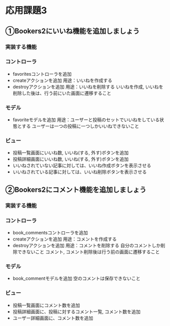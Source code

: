 # 応用課題3
## ①Bookers2にいいね機能を追加しましょう
### 実装する機能

### コントローラ
- favoritesコントローラを追加
- createアクションを追加
用途：いいねを作成する
- destroyアクションを追加
用途：いいねを削除する
いいねを作成, いいねを削除した後は、行う前にいた画面に遷移すること

### モデル
- favoriteモデルを追加
用途：ユーザーと投稿のセットでいいねをしている状態とする
ユーザーは一つの投稿に一つしかいいねできないこと

### ビュー
- 投稿一覧画面にいいね数, いいね(する, 外す)ボタンを追加
- 投稿詳細画面にいいね数, いいね(する, 外す)ボタンを追加
- いいねされていない記事に対しては、いいね作成ボタンを表示させる
- いいねされている記事に対しては、いいね削除ボタンを表示させる

## ②Bookers2にコメント機能を追加しましょう
### 実装する機能

### コントローラ
- book_commentsコントローラを追加
- createアクションを追加
用途：コメントを作成する
- destroyアクションを追加
用途：コメントを削除する
自分のコメントしか削除できないこと
コメント, コメント削除後は行う前の画面に遷移すること

### モデル
- book_commentモデルを追加 空のコメントは保存できないこと

### ビュー
- 投稿一覧画面にコメント数を追加
- 投稿詳細画面に、投稿に対するコメント一覧, コメント数を追加
- ユーザー詳細画面に、コメント数を追加